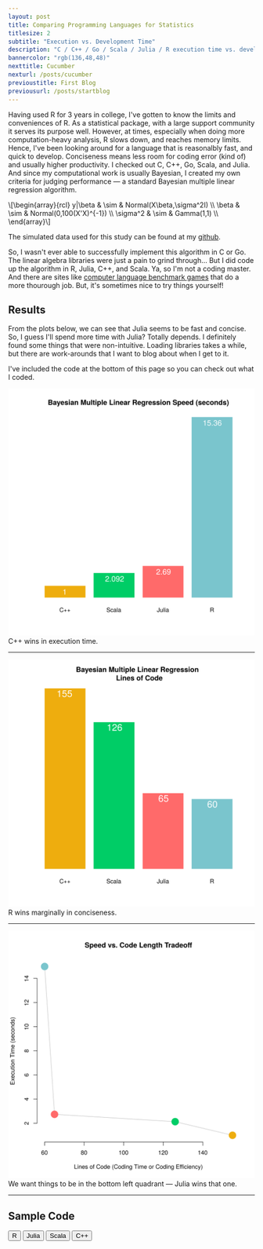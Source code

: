 ```yaml
---
layout: post
title: Comparing Programming Languages for Statistics
titlesize: 2
subtitle: "Execution vs. Development Time"
description: "C / C++ / Go / Scala / Julia / R execution time vs. development time"
bannercolor: "rgb(136,48,48)"
nexttitle: Cucumber
nexturl: /posts/cucumber
previoustitle: First Blog
previousurl: /posts/startblog
---
```


Having used R for 3 years in college, I've gotten to know the limits and
conveniences of R. As a statistical package, with a large support community it
serves its purpose well. However, at times, especially when doing more
computation-heavy analysis, R slows down, and reaches memory limits. Hence,
I've been looking around for a language that is reasonalbly fast, and quick to
develop. Conciseness means less room for coding error (kind of) and usually
higher productivity. I checked out C, C++, Go, Scala, and Julia. And since my
computational work is usually Bayesian, I created my own criteria for judging
performance — a standard Bayesian multiple linear regression algorithm.

\\[\begin{array}{rcl}
   y|\beta & \sim & Normal(X\beta,\sigma^2I) \\\\
     \beta & \sim & Normal(0,100(X'X)^{-1}) \\\\
  \sigma^2 & \sim & Gamma(1,1) \\\\
\end{array}\\]

The simulated data used for this study can be found at my
[github](https://github.com/luiarthur/progSpeedCompare/blob/master/data/dat.txt).

So, I wasn't ever able to successfully implement this algorithm in C or Go. The
linear algebra libraries were just a pain to grind through... But I did code up
the algorithm in R, Julia, C++, and Scala. Ya, so I'm not a coding master. And
there are sites like [computer language benchmark
games](http://benchmarksgame.alioth.debian.org/u64q/compare.php?lang=scala&lang2=gpp)
that do a more thourough job. But, it's sometimes nice to try things yourself!

## Results
From the plots below, we can see that Julia seems to be fast and concise. So, I
guess I'll spend more time with Julia? Totally depends. I definitely found some
things that were non-intuitive. Loading libraries takes a while, but there are
work-arounds that I want to blog about when I get to it.

I've included the code at the bottom of this page so you can check out what I
coded.

![Speed Comparison](img/speed.svg)
<span class="caption text-muted">C++ wins in execution time.</span>
***

![Conciseness Comparison](img/lines.svg)
<span class="caption text-muted">R wins marginally in conciseness.</span>
***

![Overall Comparison](img/vs.svg)
<span class="caption text-muted">We want things to be in the bottom left quadrant &mdash;  Julia wins that one.</span>
***

## Sample Code
<div class="btn-group" role="group" aria-label="...">
  <button type="button" class="r btn btn-default">R</button>
  <button type="button" class="j btn btn-default">Julia</button>
  <button type="button" class="s btn btn-default">Scala</button>
  <button type="button" class="c btn btn-default">C++</button>
</div>

<div id="includeChosenCode"></div>

<script> 
$(document).ready(function(){
  $("button.r").click(function(){$("#includeChosenCode").load("Code/R.html");});
  $("button.j").click(function(){$("#includeChosenCode").load("Code/julia.html");});
  $("button.s").click(function(){$("#includeChosenCode").load("Code/scala.html");});
  $("button.c").click(function(){$("#includeChosenCode").load("Code/cpp.html");});
});
</script>

